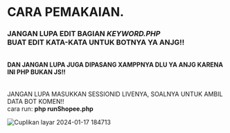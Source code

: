 # CARA PEMAKAIAN.
<h3>JANGAN LUPA EDIT BAGIAN <i>KEYWORD.PHP</i><br>BUAT EDIT KATA-KATA UNTUK BOTNYA YA ANJG!!</H3><br>
<b>DAN JANGAN LUPA JUGA DIPASANG XAMPPNYA DLU YA ANJG KARENA INI PHP BUKAN JS!!</b><br>
<br><br>
JANGAN LUPA MASUKKAN SESSIONID LIVENYA, SOALNYA UNTUK AMBIL DATA BOT KOMEN!!<br>
cara run: <b>php runShopee.php</b><br>


![Cuplikan layar 2024-01-17 184713](https://github.com/fikrimuhamad/auto-komen-shopee/assets/25825165/046929df-b234-42b1-a6d0-bc06ebbeaa35)

